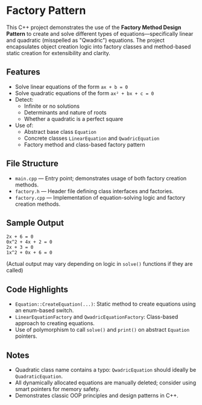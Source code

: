 # Factory Pattern

This C++ project demonstrates the use of the **Factory Method Design Pattern** to create and solve different types of equations—specifically linear and quadratic (misspelled as "Qwadric") equations. The project encapsulates object creation logic into factory classes and method-based static creation for extensibility and clarity.

## Features

- Solve linear equations of the form `ax + b = 0`
- Solve quadratic equations of the form `ax² + bx + c = 0`
- Detect:
  - Infinite or no solutions
  - Determinants and nature of roots
  - Whether a quadratic is a perfect square
- Use of:
  - Abstract base class `Equation`
  - Concrete classes `LinearEquation` and `QwadricEquation`
  - Factory method and class-based factory pattern

## File Structure

- `main.cpp` — Entry point; demonstrates usage of both factory creation methods.
- `factory.h` — Header file defining class interfaces and factories.
- `factory.cpp` — Implementation of equation-solving logic and factory creation methods.

## Sample Output

```text
2x + 6 = 0
0x^2 + 4x + 2 = 0
2x + 3 = 0
1x^2 + 0x + 6 = 0
```

(Actual output may vary depending on logic in `solve()` functions if they are called)

## Code Highlights

- `Equation::CreateEquation(...)`: Static method to create equations using an enum-based switch.
- `LinearEquationFactory` and `QwadricEquationFactory`: Class-based approach to creating equations.
- Use of polymorphism to call `solve()` and `print()` on abstract `Equation` pointers.

## Notes

- Quadratic class name contains a typo: `QwadricEquation` should ideally be `QuadraticEquation`.
- All dynamically allocated equations are manually deleted; consider using smart pointers for memory safety.
- Demonstrates classic OOP principles and design patterns in C++.
